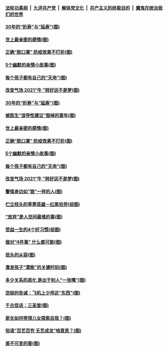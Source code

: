 

####  [法轮功真相](../../../../basic/blob/master/README.md?t=01260831) &nbsp;|&nbsp; [九评共产党](../../../../9ping.md/blob/master/README.md?t=01260831) &nbsp;|&nbsp; [解体党文化](../../../../jtdwh.md/blob/master/README.md?t=01260831)  &nbsp;|&nbsp; [共产主义的终极目的](../../../../gczydzjmd.md/blob/master/README.md?t=01260831) &nbsp;|&nbsp; [魔鬼在统治我们的世界](../../../../mgztzwmdsj.md/blob/master/README.md?t=01260831) 

#### [30年的“折寿”与“延寿”(图)](../pages/p8/959908.md?t=01260831) 

#### [世上最亲密的感情(图)](../pages/p8/960016.md?t=01260831) 

#### [正确“脱口罩” 防疫效果不打折(图)](../pages/p8/960185.md?t=01260831) 

#### [5个幽默的亲情小故事(图)](../pages/p8/959913.md?t=01260831) 

#### [每个孩子都有自己的“天命”(图)](../pages/p8/960190.md?t=01260831) 

#### [改变气场 2021“牛 ”转好运不是梦(图)](../pages/p8/960128.md?t=01260831) 

#### [30年的“折寿”与“延寿”(图)](../pages/p8/959908.md?t=01260831) 

#### [被医生“误导性建议”毁掉的童年(图)](../pages/p8/960088.md?t=01260831) 

#### [世上最亲密的感情(图)](../pages/p8/960016.md?t=01260831) 

#### [正确“脱口罩” 防疫效果不打折(图)](../pages/p8/960185.md?t=01260831) 

#### [5个幽默的亲情小故事(图)](../pages/p8/959913.md?t=01260831) 

#### [每个孩子都有自己的“天命”(图)](../pages/p8/960190.md?t=01260831) 

#### [改变气场 2021“牛 ”转好运不是梦(图)](../pages/p8/960128.md?t=01260831) 

#### [警惕身边如“狼”一样的人(图)](../pages/p8/959657.md?t=01260831) 

#### [伫立枝头的草莾英雄－红尾伯劳(组图)](../pages/p8/960084.md?t=01260831) 

#### [“放弃”是人世间最难的事(图)](../pages/p8/960081.md?t=01260831) 

#### [受益一生的4个好习惯(组图)](../pages/p8/960051.md?t=01260831) 

#### [做对“4件事” 什么都可能(图)](../pages/p8/960014.md?t=01260831) 

#### [低头的从容(图)](../pages/p8/959909.md?t=01260831) 

#### [激发孩子“潜能”的关键时刻(图)](../pages/p8/959981.md?t=01260831) 

#### [多少关系的恶化 是出于别人“一张嘴”(图)](../pages/p8/959945.md?t=01260831) 

#### [空姐的告诫：飞机上少用这“东西”(图)](../pages/p8/959958.md?t=01260831) 

#### [千古佳话：三圣堂(图)](../pages/p8/959671.md?t=01260831) 

#### [家长如何带领儿女探索自我？(图)](../pages/p8/959853.md?t=01260831) 

#### [俗语“百艺百穷 无艺成龙”啥意思？(图)](../pages/p8/959653.md?t=01260831) 

#### [美不可言的善(图)](../pages/p8/959667.md?t=01260831) 

